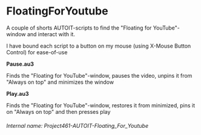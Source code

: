 # FloatingForYoutube
A couple of shorts AUTOIT-scripts to find the "Floating for YouTube"-window and interact with it.

I have bound each script to a button on my mouse (using X-Mouse Button Control) for ease-of-use

**Pause.au3**

Finds the "Floating for YouTube"-window, pauses the video, unpins it from "Always on top" and minimizes the window

**Play.au3**

Finds the "Floating for YouTube"-window, restores it from minimized, pins it on "Always on top" and then presses play

###### _Internal name: Project461-AUTOIT-Floating_For_Youtube_
